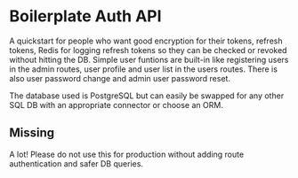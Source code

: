 # Boilerplate Auth API

A quickstart for people who want good encryption for their tokens, refresh tokens, Redis for logging refresh tokens so they can be checked or revoked without hitting the DB. Simple user funtions are built-in like registering users in the admin routes, user profile and user list in the users routes. There is also user password change and admin user password reset.

The database used is PostgreSQL but can easily be swapped for any other SQL DB with an appropriate connector or choose an ORM.

## Missing

A lot! Please do not use this for production without adding route authentication and safer DB queries.